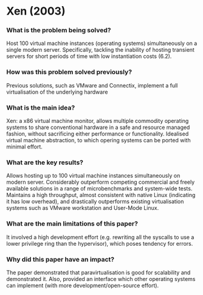 # Xen (2003)

### What is the problem being solved?

Host 100 virtual machine instances (operating systems) simultaneously on a single modern server. Specifically, tackling the inability of hosting transient servers for short periods of time with low instantiation costs (6.2).

### How was this problem solved previously?

Previous solutions, such as VMware and Connectix, implement a full virtualisation of the underlying hardware

### What is the main idea?

Xen: a x86 virtual machine monitor, allows multiple commodity operating systems to share conventional hardware in a safe and resource managed fashion, without sacrificing either performance or functionality. Idealised virtual machine abstraction, to which opering systems can be ported with minimal effort.

### What are the key results?

Allows hosting up to 100 virtual machine instances simultaneously on modern server. Considerably outperform competing commercial and freely available solutions in a range of microbenchmarks and system-wide tests. Maintains a high throughput, almost consistent with native Linux (indicating it has low overhead), and drastically outperforms existing virtualisation systems such as VMware workstation and User-Mode Linux.

### What are the main limitations of this paper?

It involved a high development effort (e.g. rewriting all the syscalls to use a lower privilege ring than the hypervisor), which poses tendency for errors.

### Why did this paper have an impact?

The paper demonstrated that paravirtualisation is good for scalability and demonstrated it. Also, provided an interface which other operating systems can implement (with more development/open-source effort).



